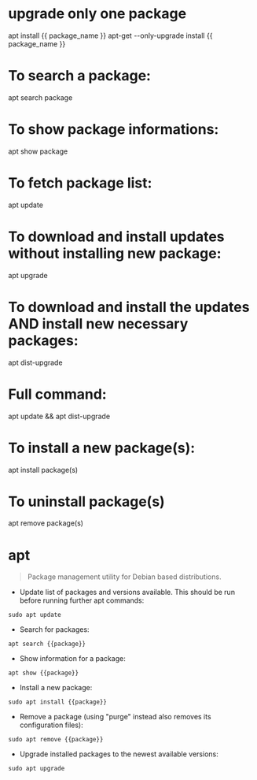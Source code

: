 # upgrade only one package
apt install {{ package_name }}
apt-get --only-upgrade install {{ package_name }}

# To search a package:
apt search package

# To show package informations:
apt show package

# To fetch package list:
apt update

# To download and install updates without installing new package:
apt upgrade

# To download and install the updates AND install new necessary packages:
apt dist-upgrade

# Full command:
apt update && apt dist-upgrade

# To install a new package(s):
apt install package(s)

# To uninstall package(s)
apt remove package(s)


# apt

> Package management utility for Debian based distributions.

- Update list of packages and versions available. This should be run before running further apt commands:

`sudo apt update`

- Search for packages:

`apt search {{package}}`

- Show information for a package:

`apt show {{package}}`

- Install a new package:

`sudo apt install {{package}}`

- Remove a package (using "purge" instead also removes its configuration files):

`sudo apt remove {{package}}`

- Upgrade installed packages to the newest available versions:

`sudo apt upgrade`
